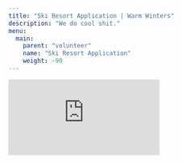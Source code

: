 ```yaml
---
title: "Ski Resort Application | Warm Winters"
description: "We do cool shit."
menu:
  main:
    parent: "volunteer"
    name: "Ski Resort Application"
    weight: -90
---
```


<div class="google-form">
  <iframe frameborder="0" src="https://docs.google.com/forms/d/e/1FAIpQLSegm07Y5vOxFYvk4oLaYNT5lhDJXfGPCdUPcnWcPGdz7csGtQ/viewform?embedded=true">Loading...</iframe>
</div>
